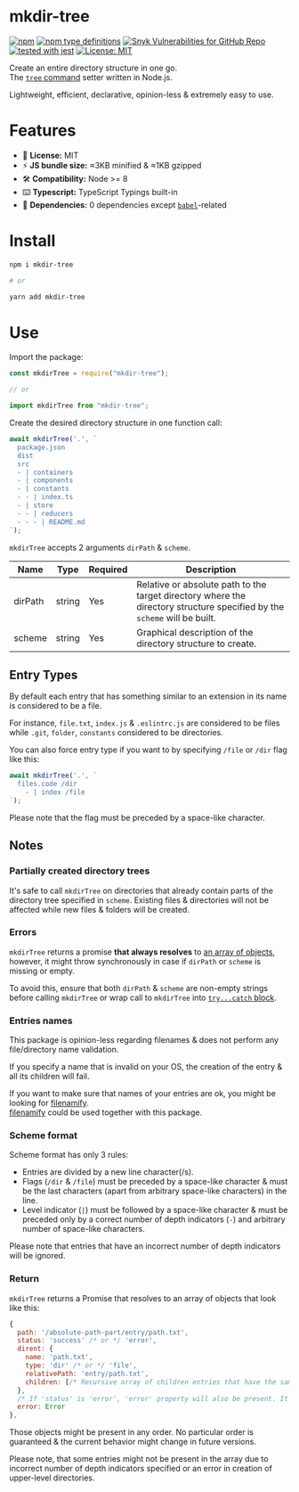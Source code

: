 # mkdir-tree
[![npm](https://img.shields.io/npm/v/mkdir-tree)](https://www.npmjs.com/package/mkdir-tree)
[![npm type definitions](https://img.shields.io/npm/types/mkdir-tree)](https://www.npmjs.com/package/mkdir-tree)
[![Snyk Vulnerabilities for GitHub Repo](https://img.shields.io/snyk/vulnerabilities/github/Uzwername/directory-tree-from-scheme)](https://www.npmjs.com/package/mkdir-tree)
[![tested with jest](https://img.shields.io/badge/tested_with-jest-99424f.svg)](https://github.com/facebook/jest)
[![License: MIT](https://img.shields.io/badge/License-MIT-yellow.svg)](https://github.com/Uzwername/directory-tree-from-scheme/blob/master/LICENSE)

Create an entire directory structure in one go.<br />The [`tree` command](https://en.wikipedia.org/wiki/Tree_(command)) setter written in Node.js.

Lightweight, efficient, declarative, opinion-less & extremely easy to use.

# Features

+ 📜 **License:** MIT
+ ⚡️ **JS bundle size:** ≈3KB minified & ≈1KB gzipped
+ 🛠 **Compatibility:** Node >= 8
+ ⌨️ **Typescript:** TypeScript Typings built-in
+ 🧰 **Dependencies:** 0 dependencies except [`babel`](https://babeljs.io/)-related

# Install

```sh
npm i mkdir-tree

# or

yarn add mkdir-tree
```

# Use

Import the package:
```js
const mkdirTree = require("mkdir-tree");

// or 

import mkdirTree from "mkdir-tree";
```

Create the desired directory structure in one function call:
```js
await mkdirTree('.', `
  package.json
  dist
  src
  - | containers
  - | components
  - | constants
  - - | index.ts
  - | store
  - - | reducers
  - - - | README.md  
`);
```

`mkdirTree` accepts 2 arguments `dirPath` & `scheme`.

| Name      | Type                 | Required | Description                                                                                           |
| --------- | -------------------- | -------- | ----------------------------------------------------------------------------------------------------- |
| dirPath | string | Yes      | Relative or absolute path to the target directory where the directory structure specified by the `scheme` will be built. |
| scheme     | string               | Yes       | Graphical description of the directory structure to create. |

## Entry Types

By default each entry that has something similar to an extension in its name is considered to be a file.

For instance, `file.txt`, `index.js` & `.eslintrc.js` are considered to be files while `.git`, `folder`, `constants` considered to be directories.

You can also force entry type if you want to by specifying `/file` or `/dir` flag like this:

```js
await mkdirTree('.', `
  files.code /dir
    - | index /file 
`);
```

Please note that the flag must be preceded by a space-like character.

## Notes

### Partially created directory trees

It's safe to call `mkdirTree` on directories that already contain parts of the directory tree specified in `scheme`.
Existing files & directories will not be affected while new files & folders will be created.

### Errors

`mkdirTree` returns a promise **that always resolves** to [an array of objects](#return), however, it might throw synchronously in case if `dirPath` or `scheme` is missing or empty.

To avoid this, ensure that both `dirPath` & `scheme` are non-empty strings before calling `mkdirTree` or wrap call to `mkdirTree` into [`try...catch` block](https://developer.mozilla.org/en-US/docs/Web/JavaScript/Reference/Statements/try...catch).

### Entries names

This package is opinion-less regarding filenames & does not perform any file/directory name validation.

If you specify a name that is invalid on your OS, the creation of the entry & all its children will fail.

If you want to make sure that names of your entries are ok, you might be looking for [filenamify](https://www.npmjs.com/package/filenamify).<br />[filenamify](https://www.npmjs.com/package/filenamify) could be used together with this package.

### Scheme format

Scheme format has only 3 rules:

+ Entries are divided by a new line character(/s).
+ Flags (`/dir` & `/file`) must be preceded by a space-like character & must be the last characters (apart from arbitrary space-like characters) in the line.
+ Level indicator (`|`) must be followed by a space-like character & must be preceded only by a correct number of depth indicators (`-`) and arbitrary number of space-like characters.

Please note that entries that have an incorrect number of depth indicators will be ignored.

### Return

`mkdirTree` returns a Promise that resolves to an array of objects that look like this:

```js
{
  path: '/absolute-path-part/entry/path.txt',
  status: 'success' /* or */ 'error',
  dirent: {
    name: 'path.txt',
    type: 'dir' /* or */ 'file',
    relativePath: 'entry/path.txt',
    children: [/* Recursive array of children entries that have the same shape as "dirent" property */]
  },
  /* If 'status' is 'error', 'error' property will also be present. It will contain the error that happened while trying to create the entry. */
  error: Error
},
```

Those objects might be present in any order. No particular order is guaranteed & the current behavior might change in future versions.

Please note, that some entries might not be present in the array due to incorrect number of depth indicators specified or an error in creation of upper-level directories. 